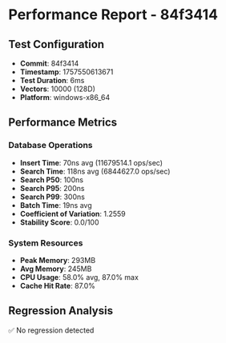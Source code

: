 # Performance Report - 84f3414

## Test Configuration
- **Commit**: 84f3414
- **Timestamp**: 1757550613671
- **Test Duration**: 6ms
- **Vectors**: 10000 (128D)
- **Platform**: windows-x86_64

## Performance Metrics

### Database Operations
- **Insert Time**: 70ns avg (11679514.1 ops/sec)
- **Search Time**: 118ns avg (6844627.0 ops/sec)
- **Search P50**: 100ns
- **Search P95**: 200ns
- **Search P99**: 300ns
- **Batch Time**: 19ns avg
- **Coefficient of Variation**: 1.2559
- **Stability Score**: 0.0/100

### System Resources
- **Peak Memory**: 293MB
- **Avg Memory**: 245MB
- **CPU Usage**: 58.0% avg, 87.0% max
- **Cache Hit Rate**: 87.0%

## Regression Analysis
✅ No regression detected
